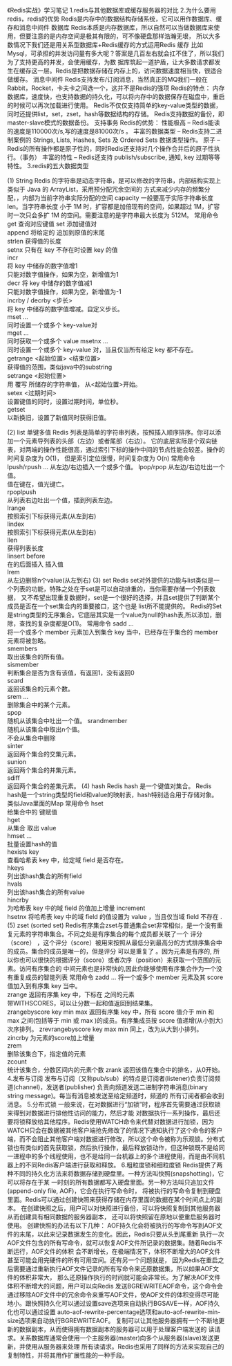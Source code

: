 《Redis实战》学习笔记
1.redis与其他数据库或缓存服务器的对比
2.为什么要用redis，redis的优势
  Redis是内存中的数据结构存储系统，它可以用作数据库、缓存和消息中间件
  数据库
  Redis本质是内存数据库，所以自然可以当做数据库来使用，但要注意的是内存空间是极其有限的，可不像硬盘那样浩瀚无垠，
  所以大多数情况下我们还是用关系型数据库+Redis缓存的方式运用Redis
  缓存
  比如Mysql，可承担的并发访问量有多大呢？答案是几百左右就会扛不住了，所以我们为了支持更高的并发，会使用缓存，为数
  据库筑起一道护盾，让大多数请求都发生在缓存这一层。Redis是把数据存储在内存上的，访问数据速度相当快，很适合做缓存。
  消息中间件
  Redis支持发布/订阅消息，当然真正的MQ我们一般在Rabbit，Rocket，卡夫卡之间选一个，这并不是Redis的强项
  Redis的特点：
  内存数据库，速度快，也支持数据的持久化，可以将内存中的数据保存在磁盘中，重启的时候可以再次加载进行使用。
  Redis不仅仅支持简单的key-value类型的数据，同时还提供list，set，zset，hash等数据结构的存储。
  Redis支持数据的备份，即master-slave模式的数据备份。
  支持事务
  Redis的优势：
  性能极高 – Redis能读的速度是110000次/s,写的速度是81000次/s 。
  丰富的数据类型 – Redis支持二进制案例的 Strings, Lists, Hashes, Sets 及 Ordered Sets 数据类型操作。
  原子 – Redis的所有操作都是原子性的，同时Redis还支持对几个操作合并后的原子性执行。（事务）
  丰富的特性 – Redis还支持 publish/subscribe, 通知, key 过期等等特性。
3.redis的五大数据类型
  
  (1) String
  Redis 的字符串是动态字符串，是可以修改的字符串，内部结构实现上类似于 Java 的 ArrayList，采用预分配冗余空间的
  方式来减少内存的频繁分配，，内部为当前字符串实际分配的空间 capacity 一般要高于实际字符串长度 len。当字符串长度
  小于 1M 时，扩容都是加倍现有的空间，如果超过 1M，扩容时一次只会多扩 1M 的空间。需要注意的是字符串最大长度为 512M。
  常用命令
  get 查询对应键值
  set 添加键值对  
  append 将给定的 追加到原值的末尾  
  strlen 获得值的长度  
  setnx 只有在 key 不存在时设置 key 的值  
  incr  
  将 key 中储存的数字值增1  
  只能对数字值操作，如果为空，新增值为1  
  decr 
  将 key 中储存的数字值减1  
  只能对数字值操作，如果为空，新增值为-1  
  incrby / decrby <步长>  
  将 key 中储存的数字值增减。自定义步长。  
  mset …  
  同时设置一个或多个 key-value对  
  mget …  
  同时获取一个或多个 value 
  msetnx …  
  同时设置一个或多个 key-value 对，当且仅当所有给定 key 都不存在。  
  getrange <起始位置> <结束位置>  
  获得值的范围，类似java中的substring  
  setrange <起始位置>  
  用 覆写 所储存的字符串值， 从<起始位置>开始。  
  setex <过期时间>  
  设置键值的同时，设置过期时间，单位秒。  
  getset  
  以新换旧，设置了新值同时获得旧值。
  
  (2) list
  单键多值
  Redis 列表是简单的字符串列表，按照插入顺序排序。你可以添加一个元素导列表的头部（左边）或者尾部（右边）。
  它的底层实际是个双向链表，对两端的操作性能很高，通过索引下标的操作中间的节点性能会较差。操作的时间复杂度为 O(1)，
  但是索引定位很慢，时间复杂度为 O(n)
  常用命令
  lpush/rpush …
  从左边/右边插入一个或多个值。 
  lpop/rpop 
  从左边/右边吐出一个值。  
  值在键在，值光键亡。  
  rpoplpush  
  从列表右边吐出一个值，插到列表左边。  
  lrange  
  按照索引下标获得元素(从左到右)  
  lindex  
  按照索引下标获得元素(从左到右)  
  llen  
  获得列表长度  
  linsert before  
  在的后面插入 插入值  
  lrem  
  从左边删除n个value(从左到右)
  (3) set
  Redis set对外提供的功能与list类似是一个列表的功能，特殊之处在于set是可以自动排重的，当你需要存储一个列表数据，
  又不希望出现重复数据时，set是一个很好的选择，并且set提供了判断某个成员是否在一个set集合内的重要接口，这个也是
  list所不能提供的。
  Redis的Set是string类型的无序集合。它底层其实是一个value为null的hash表,所以添加，删除，查找的复杂度都是O(1)。
  常用命令
  sadd …  
  将一个或多个 member 元素加入到集合 key 当中，已经存在于集合的 member 元素将被忽略。  
  smembers  
  取出该集合的所有值。  
  sismember  
  判断集合是否为含有该值，有返回1，没有返回0  
  scard  
  返回该集合的元素个数。  
  srem …  
  删除集合中的某个元素。  
  spop  
  随机从该集合中吐出一个值。 
  srandmember  
  随机从该集合中取出n个值。  
  不会从集合中删除  
  sinter  
  返回两个集合的交集元素。  
  sunion  
  返回两个集合的并集元素。  
  sdiff  
  返回两个集合的差集元素。
  (4) hash
  Redis hash 是一个键值对集合。
  Redis hash是一个string类型的field和value的映射表，hash特别适合用于存储对象。
  类似Java里面的Map
  常用命令
  hset  
  给集合中的 键赋值  
  hget  
  从集合 取出 value  
  hmset …  
  批量设置hash的值  
  hexists key  
  查看哈希表 key 中，给定域 field 是否存在。  
  hkeys  
  列出该hash集合的所有field  
  hvals  
  列出该hash集合的所有value  
  hincrby  
  为哈希表 key 中的域 field 的值加上增量 increment  
  hsetnx
  将哈希表 key 中的域 field 的值设置为 value ，当且仅当域 field 不存在 .
  (5) zset (sorted set)
  Redis有序集合zset与普通集合set非常相似，是一个没有重复元素的字符串集合。不同之处是有序集合的每个成员都关联了一个
  评分（score） ，这个评分（score）被用来按照从最低分到最高分的方式排序集合中的成员。集合的成员是唯一的，但是评分
  可以是重复了 。因为元素是有序的, 所以你也可以很快的根据评分（score）或者次序（position）来获取一个范围的元素。访问有序集合的
  中间元素也是非常快的,因此你能够使用有序集合作为一个没有重复成员的智能列表
  常用命令
  zadd …
  将一个或多个 member 元素及其 score 值加入到有序集 key 当中。  
  zrange
  返回有序集 key 中，下标在 之间的元素  
  带WITHSCORES，可以让分数一起和值返回到结果集。  
  zrangebyscore key min max
  返回有序集 key 中，所有 score 值介于 min 和 max 之间(包括等于 min 或 max )的成员。有序集成员按 score 值递增(从小到大)次序排列。 
  zrevrangebyscore key max min
  同上，改为从大到小排列。  
  zincrby 
  为元素的score加上增量  
  zrem  
  删除该集合下，指定值的元素  
  zcount  
  统计该集合，分数区间内的元素个数 
  zrank
  返回该值在集合中的排名，从0开始。
4.发布与订阅
  发布与订阅（又称pub/sub）的特点是订阅者(listener)负责订阅频道(channel)，发送者(publisher)
  负责向频道发送二进制字符串消息(binary string message)。每当有消息被发送至给定频道时，频道的
  所有订阅者都会收到消息。
5.分布式锁
  一般来说，在对数据进行“加锁”时，程序首先需要通过获取锁来得到对数据进行排他性访问的能力，然后才能
  对数据执行一系列操作，最后还要将锁释放给其他程序。Redis使用WATCH命令来代替对数据进行加锁，因为
  WATCH只会在数据被其他客户端抢先修改了的情况下通知执行了这个命令的客户端，而不会阻止其他客户端对数据进行修改，所以这个命令被称为乐观锁。分布式锁也有类似的首先获取锁，然后执行操作，最后释放锁动作，但这种锁既不是给同一进程中的多个线程使用，也不是给同一台机器上的多个进程使用，而是由不同机器上的不同Redis客户端进行获取和释放。
6.粗粒度锁和细粒度锁 
  Redis提供了两种不同的持久化方法来将数据存储到硬盘里。一种方法叫快照(snapshotting)，它可以将存在于某
  一时刻的所有数据都写入硬盘里面。另一种方法叫只追加文件(append-only file, AOF)，它会在执行写命令时，
  将被执行的写命令复制到硬盘里面。Redis可以通过创建快照来获得存储在内存里面的数据在某个时间点上的副本。
  在创建快照之后，用户可以对快照进行备份，可以将快照复制到其他服务器从而创建具有相同数据的服务器副本，
  还可以将快照留在原地以便重启服务器时使用。
  创建快照的办法有以下几种：
  AOF持久化会将被执行的写命令写到AOF文件的末尾，以此来记录数据发生的变化。因此，Redis只要从头到尾重新
  执行一次AOF文件包含的所有写命令，就可以恢复AOF文件所记录的数据集。随着Redis不断运行，AOF文件的体积
  会不断增长，在极端情况下，体积不断增大的AOF文件甚至可能会用完硬件的所有可用空间。还有另一个问题就是，
  因为Redis在重启之后需要通过重新执行AOF文件记录的所有写命令来还原数据集，所以如果AOF文件的体积非常大，
  那么还原操作执行的时间就可能会非常长。为了解决AOF文件体积不断增大的问题，用户可以向Redis
  发送BGREWRITEAOF命令，这个命令会通过移除AOF文件中的冗余命令来重写AOF文件，使AOF文件的体积变得尽可能
  地小。跟快照持久化可以通过设置save选项来自动执行BGSAVE一样，AOF持久化也可以通过设置
  auto-aof-rewrite-percentage选项和auto-aof-rewrite-min-size选项来自动执行BGREWRITEAOF。
  复制可以让其他服务器拥有一个不断地更新的数据副本，从而使得拥有数据副本的服务器可以用于处理客户端发送的
  读请求。关系数据库通常会使用一个主服务器(master)向多个从服务器(slave)发送更新，并使用从服务器来处理
  所有读请求。Redis也采用了同样的方法来实现自己的复制特性，并将其用作扩展性能的一种手段。